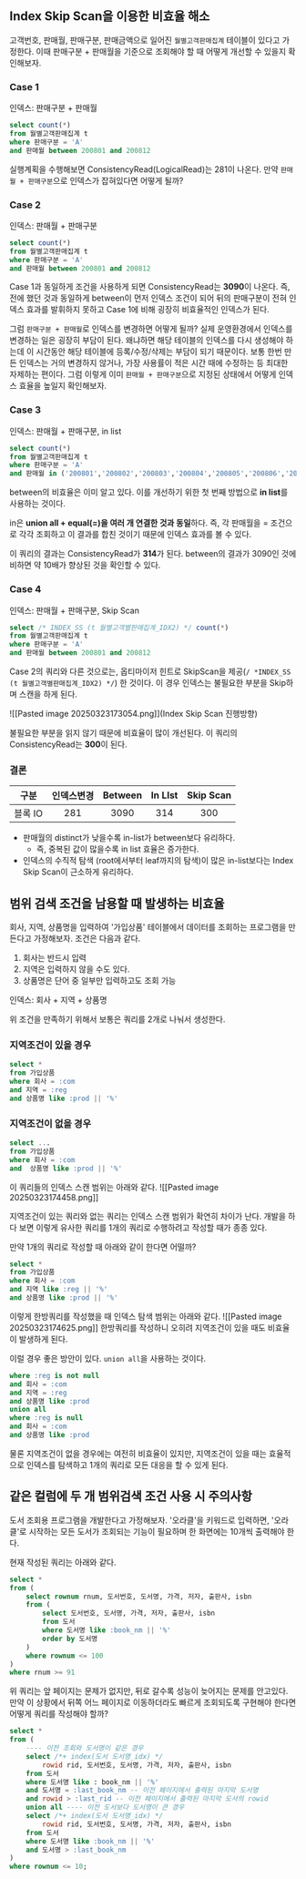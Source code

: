 ## Index Skip Scan을 이용한 비효율 해소

고객번호, 판매월, 판매구분, 판매금액으로 일어진 `월별고객판매집계` 테이블이 있다고 가정한다.
이때 판매구분 + 판매월을 기준으로 조회해야 할 때 어떻게 개선할 수 있을지 확인해보자.

### Case 1
인덱스: 판매구분 + 판매월
```sql
select count(*)
from 월별고객판매집계 t
where 판매구분 = 'A'
and 판매월 between 200801 and 200812
```

실행계획을 수행해보면 ConsistencyRead(LogicalRead)는 281이 나온다.
만약 `판매월 + 판매구분`으로 인덱스가 잡혀있다면 어떻게 될까?

### Case 2
인덱스: 판매월 + 판매구분
```sql
select count(*)
from 월별고객판매집계 t
where 판매구분 = 'A'
and 판매월 between 200801 and 200812
```

Case 1과 동일하게 조건을 사용하게 되면 ConsistencyRead는 **3090**이 나온다.
즉, 전에 했던 것과 동일하게 between이 먼저 인덱스 조건이 되어 뒤의 판매구분이 전혀 인덱스 효과를 발휘하지 못하고 Case 1에 비해 굉장히 비효율적인 인덱스가 된다.

그럼 `판매구분 + 판매월`로 인덱스를 변경하면 어떻게 될까?
실제 운영환경에서 인덱스를 변경하는 일은 굉장히 부담이 된다. 왜냐하면 해당 테이블의 인덱스를 다시 생성해야 하는데 이 시간동안 해당 테이블에 등록/수정/삭제는 부담이 되기 때문이다.
보통 한번 만든 인덱스는 거의 변경하지 않거나, 가장 사용률이 적은 시간 때에 수정하는 등 최대한 자제하는 편이다.
그럼 이렇게 이미 `판매월 + 판매구분`으로 지정된 상태에서 어떻게 인덱스 효율을 높일지 확인해보자.

### Case 3
인덱스: 판매월 + 판매구분, in list
```sql
select count(*)
from 월별고객판매집계 t
where 판매구분 = 'A'
and 판매월 in ('200801','200802','200803','200804','200805','200806','200807','200808','200808','200810','200811','200812');
```
between의 비효율은 이미 알고 있다.
이를 개선하기 위한 첫 번째 방법으로 **in list**를 사용하는 것이다.

in은 **union all + equal(=)을 여러 개 연결한 것과 동일**하다.
즉, 각 판매월을 = 조건으로 각각 조회하고 이 결과를 합친 것이기 때문에 인덱스 효과를 볼 수 있다.

이 쿼리의 결과는 ConsistencyRead가 **314**가 된다.
between의 결과가 3090인 것에 비하면 약 10배가 향상된 것을 확인할 수 있다.

### Case 4
인덱스: 판매월 + 판매구분, Skip Scan
```sql
select /* INDEX_SS (t 월별고객별판매집계_IDX2) */ count(*)
from 월별고객판매집계 t
where 판매구분 = 'A'
and 판매월 between 200801 and 200812
```
Case 2의 쿼리와 다른 것으로는, 옵티마이저 힌트로 SkipScan을 제공(`/ *INDEX_SS (t 월별고객별판매집계_IDX2) */`) 한 것이다.
이 경우 인덱스는 불필요한 부분을 Skip하며 스캔을 하게 된다.

![[Pasted image 20250323173054.png]](Index Skip Scan 진행방향)

불필요한 부분을 읽지 않기 때문에 비효율이 많이 개선된다.
이 쿼리의 ConsistencyRead는 **300**이 된다.

### 결론
|  구분   | 인덱스변경 | Between | In LIst | Skip Scan |
| :---: | :---: | :-----: | :-----: | :-------: |
| 블록 IO |  281  |  3090   |   314   |    300    |
- 판매월의 distinct가 낮을수록 in-list가 between보다 유리하다.
	- 즉, 중복된 값이 많을수록 in list 효율은 증가한다.
- 인덱스의 수직적 탐색 (root에서부터 leaf까지의 탐색)이 많은 in-list보다는 Index Skip Scan이 근소하게 유리하다.

## 범위 검색 조건을 남용할 때 발생하는 비효율

회사, 지역, 상품명을 입력하여 '가입상품' 테이블에서 데이터를 조회하는 프로그램을 만든다고 가정해보자.
조건은 다음과 같다.
1. 회사는 반드시 입력
2. 지역은 입력하지 않을 수도 있다.
3. 상품명은 단어 중 일부만 입력하고도 조회 가능

인덱스: 회사 + 지역 + 상품명

위 조건을 만족하기 위해서 보통은 쿼리를 2개로 나눠서 생성한다.
### 지역조건이 있을 경우
```sql
select *
from 가입상품
where 회사 = :com
and 지역 = :reg
and 상품명 like :prod || '%'
```
### 지역조건이 없을 경우
```sql
select ...
from 가입상품
where 회사 = :com
and  상품명 like :prod || '%'
```

이 쿼리들의 인덱스 스캔 범위는 아래와 같다.
![[Pasted image 20250323174458.png]]

지역조건이 있는 쿼리와 없는 쿼리는 인덱스 스캔 범위가 확연히 차이가 난다.
개발을 하다 보면 이렇게 유사한 쿼리를 1개의 쿼리로 수행하려고 작성할 때가 종종 있다.

만약 1개의 쿼리로 작성할 때 아래와 같이 한다면 어떨까?
```sql
select *
from 가입상품
where 회사 = :com
and 지역 like :reg || '%'
and 상품명 like :prod || '%'
```

이렇게 한방쿼리를 작성했을 때 인덱스 탐색 범위는 아래와 같다.
![[Pasted image 20250323174625.png]]
한방쿼리를 작성하니 오히려 지역조건이 있을 때도 비효율이 발생하게 된다.

이럴 경우 좋은 방안이 있다. `union all`을 사용하는 것이다.
```sql
where :reg is not null
and 회사 = :com
and 지역 = :reg
and 상품명 like :prod
union all
where :reg is null
and 회사 = :com
and 상품명 like :prod
```
물론 지역조건이 없을 경우에는 여전히 비효율이 있지만, 지역조건이 있을 때는 효율적으로 인덱스를 탐색하고 1개의 쿼리로 모든 대응을 할 수 있게 된다.

## 같은 컬럼에 두 개 범위검색 조건 사용 시 주의사항

도서 조회용 프로그램을 개발한다고 가정해보자.
'오라클'을 키워드로 입력하면, '오라클'로 시작하는 모든 도서가 조회되는 기능이 필요하며 한 화면에는 10개씩 출력해야 한다.

현재 작성된 쿼리는 아래와 같다.
```sql
select *
from (
	select rownum rnum, 도서번호, 도서명, 가격, 저자, 출판사, isbn
	from (
		select 도서번호, 도서명, 가격, 저자, 출판사, isbn
		from 도서
		where 도서명 like :book_nm || '%'
		order by 도서명
	)
	where rownum <= 100
)
where rnum >= 91
```
위 쿼리는 앞 페이지는 문제가 없지만, 뒤로 갈수록 성능이 늦어지는 문제를 안고있다.
만약 이 상황에서 뒤쪽 어느 페이지로 이동하더라도 빠르게 조회되도록 구현해야 한다면 어떻게 쿼리를 작성해야 할까?

```sql
select *
from (
	---- 이전 조회와 도서명이 같은 경우
	select /*+ index(도서 도서명_idx) */
		rowid rid, 도서번호, 도서명, 가격, 저자, 출판사, isbn
	from 도서
	where 도서명 like : book_nm || '%'
	and 도서명 = :last_book_nm -- 이전 페이지에서 출력된 마지막 도서명
	and rowid > :last_rid -- 이전 페이지에서 출력된 마지막 도서의 rowid
	union all ---- 이전 도서보다 도서명이 큰 경우
	select /*+ index(도서 도서명_idx) */
		rowid rid, 도서번호, 도서명, 가격, 저자, 출판사, isbn
	from 도서
	where 도서명 like :book_nm || '%'
	and 도서명 > :last_book_nm
)
where rownum <= 10;
```